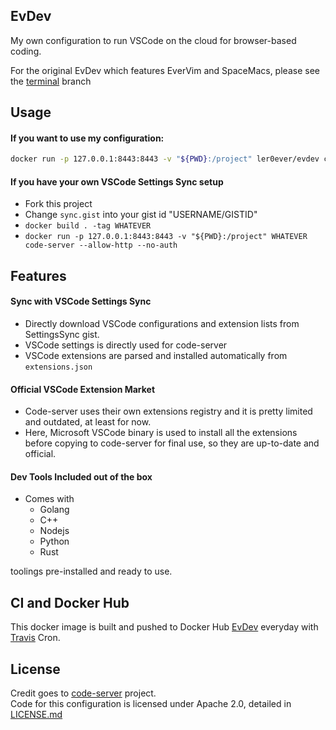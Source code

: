 ## EvDev

My own configuration to run VSCode on the cloud for browser-based coding.

For the original EvDev which features EverVim and SpaceMacs, please see the [terminal](https://github.com/LER0ever/EvDev/tree/terminal) branch


## Usage
#### If you want to use my configuration:
```bash
docker run -p 127.0.0.1:8443:8443 -v "${PWD}:/project" ler0ever/evdev code-server --allow-http --no-auth
```

#### If you have your own VSCode Settings Sync setup
- Fork this project
- Change `sync.gist` into your gist id "USERNAME/GISTID"
- `docker build . -tag WHATEVER`
- `docker run -p 127.0.0.1:8443:8443 -v "${PWD}:/project" WHATEVER code-server --allow-http --no-auth`

## Features
#### Sync with VSCode Settings Sync
- Directly download VSCode configurations and extension lists from SettingsSync gist.
- VSCode settings is directly used for code-server
- VSCode extensions are parsed and installed automatically from `extensions.json`

#### Official VSCode Extension Market
- Code-server uses their own extensions registry and it is pretty limited and outdated, at least for now.  
- Here, Microsoft VSCode binary is used to install all the extensions before copying to code-server for final use, so they are up-to-date and official. 

#### Dev Tools Included out of the box
- Comes with 
	- Golang
	- C++
	- Nodejs
	- Python
	- Rust

toolings pre-installed and ready to use.

## CI and Docker Hub
This docker image is built and pushed to Docker Hub [EvDev](https://cloud.docker.com/repository/docker/ler0ever/evdev/tags) everyday with [Travis](https://travis-ci.org/LER0ever/EvDev) Cron.

## License
Credit goes to [code-server](https://github.com/codercom/code-server) project.  
Code for this configuration is licensed under Apache 2.0, detailed in [LICENSE.md](LICENSE.md)

